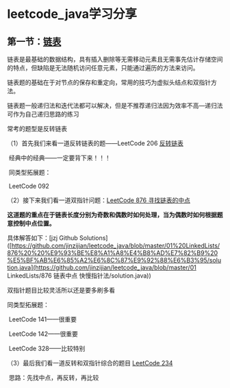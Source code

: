 # leetcode_java学习分享

## 第一节：[链表](https://github.com/jinzijian/leetcode_java/tree/master/lists)

链表是最基础的数据结构，具有插入删除等无需移动元素且无需事先估计存储空间的特点，但缺陷是无法随机访问任意元素，只能通过遍历的方法来访问。

链表题的基础在于对节点的保存和重定向，常用的技巧为虚拟头结点和双指针方法。

链表题一般递归法和迭代法都可以解决，但是不推荐递归法因为效率不高—递归法可作为自己递归思路的练习

常考的题型是反转链表

（1）首先我们来看一道反转链表的题——LeetCode 206 [反转链表](https://leetcode-cn.com/problems/reverse-linked-list/)

​         经典中的经典——一定要背下来！！！

​	同类型拓展题：

​		LeetCode 092

（2）接下来我们看一道双指针问题：[LeetCode 876 寻找链表的中点](https://leetcode-cn.com/problems/middle-of-the-linked-list/)

**这道题的重点在于链表长度分别为奇数和偶数时如何处理，当为偶数时如何根据题意控制中点位置。**

具体解答如下：[jzj Github Solutions]([https://github.com/jinzijian/leetcode_java/blob/master/01%20LinkedLists/876%20%20%E9%93%BE%E8%A1%A8%E4%B8%AD%E7%82%B9%20%E5%BF%AB%E6%85%A2%E6%8C%87%E9%92%88%E6%B3%95/solution.java](https://github.com/jinzijian/leetcode_java/blob/master/01 LinkedLists/876  链表中点 快慢指针法/solution.java))

双指针题目比较灵活所以还是要多刷多看

同类型拓展题：

​		LeetCode 141——很重要

​		LeetCode 142——很重要

​		LeetCode 328——比较特别

（3）最后我们看一道反转和双指针综合的题目 [LeetCode 234](https://leetcode-cn.com/problems/palindrome-linked-list/)

​		思路：先找中点，再反转，再比较